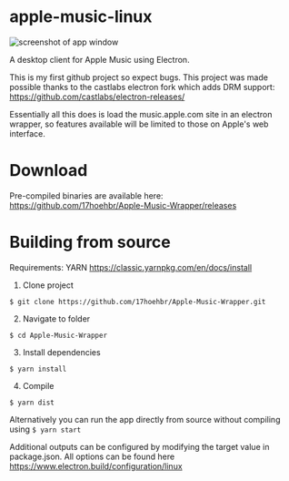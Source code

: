 # apple-music-linux
![screenshot of app window](https://github.com/17hoehbr/Apple-Music-Wrapper/preview.png)

A desktop client for Apple Music using Electron.

This is my first github project so expect bugs. This project was made possible thanks to the castlabs electron fork which adds DRM support: https://github.com/castlabs/electron-releases/

Essentially all this does is load the music.apple.com site in an electron wrapper, so features available will be limited to those on Apple's web interface.

# Download
Pre-compiled binaries are available here:
https://github.com/17hoehbr/Apple-Music-Wrapper/releases

# Building from source
Requirements: YARN https://classic.yarnpkg.com/en/docs/install

1. Clone project

```$ git clone https://github.com/17hoehbr/Apple-Music-Wrapper.git```

2. Navigate to folder 

```$ cd Apple-Music-Wrapper```

3. Install dependencies

```$ yarn install```

4. Compile

```$ yarn dist```

Alternatively you can run the app directly from source without compiling using
```$ yarn start```

Additional outputs can be configured by modifying the target value in package.json. All options can be found here https://www.electron.build/configuration/linux


